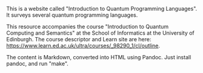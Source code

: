 This is a website called "Introduction to Quantum Programming Languages". It surveys several quantum programming languages.

This resource accompanies the course "Introduction to Quantum Computing and Semantics" at the School of Informatics at the University of Edinburgh. The course descriptor and Learn site are here: 
  https://www.learn.ed.ac.uk/ultra/courses/_98290_1/cl/outline.

The content is Markdown, converted into HTML using Pandoc. Just install pandoc, and run "make".